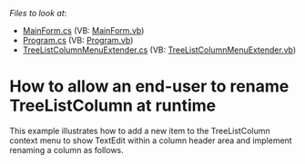 <!-- default file list -->
*Files to look at*:

* [MainForm.cs](./CS/WindowsApplication3/MainForm.cs) (VB: [MainForm.vb](./VB/WindowsApplication3/MainForm.vb))
* [Program.cs](./CS/WindowsApplication3/Program.cs) (VB: [Program.vb](./VB/WindowsApplication3/Program.vb))
* [TreeListColumnMenuExtender.cs](./CS/WindowsApplication3/TreeListColumnMenuExtender.cs) (VB: [TreeListColumnMenuExtender.vb](./VB/WindowsApplication3/TreeListColumnMenuExtender.vb))
<!-- default file list end -->
# How to allow an end-user to rename TreeListColumn at runtime


<p>This example illustrates how to add a new item to the TreeListColumn context menu to show TextEdit within a column header area and implement renaming a column as follows.</p>

<br/>


